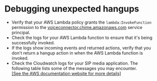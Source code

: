 # Debugging unexpected hangups<a name="unexpected-hangups"></a>


+ Verify that your AWS Lambda policy grants the `lambda:InvokeFunction` permission to the [voiceconnector\.chime\.amazonaws\.com](http://voiceconnector.chime.amazonaws.com/) service principal\.
+ Check the logs for your AWS Lambda function to ensure that it's being successfully invoked\.
+ If the logs show incoming events and returned actions, verify that you don't return a hangup action in when the AWS Lambda function is invoked\.
+ Check the Cloudwatch logs for your SIP media application\. The following table lists some of the messages you may encounter\.    
[\[See the AWS documentation website for more details\]](http://docs.aws.amazon.com/chime-sdk/latest/dg/unexpected-hangups.html)